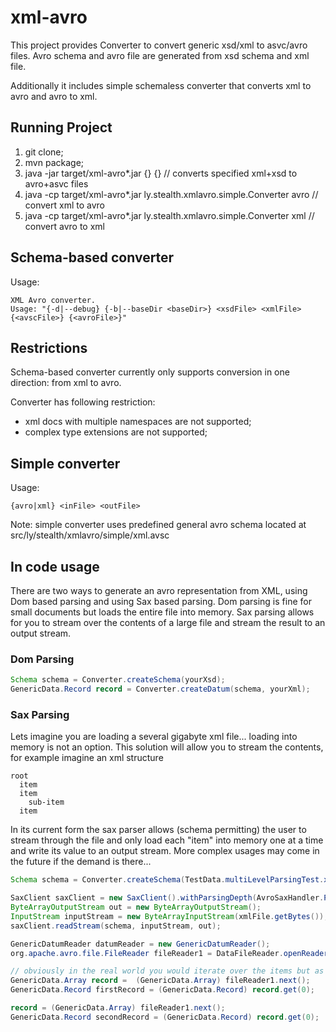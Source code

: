 # xml-avro
This project provides Converter to convert generic xsd/xml to asvc/avro files.
Avro schema and avro file are generated from xsd schema and xml file.

Additionally it includes simple schemaless converter that converts xml to avro and avro to xml.

## Running Project
1. git clone;
2. mvn package;
3. java -jar target/xml-avro*.jar <xsdFile> <xmlFile> {<avscFile>} {<avroFile>} // converts specified xml+xsd to avro+asvc files
4. java -cp target/xml-avro*.jar ly.stealth.xmlavro.simple.Converter avro <xmlFile> <avroFile> // convert xml to avro
5. java -cp target/xml-avro*.jar ly.stealth.xmlavro.simple.Converter xml <avroFile> <xmlFile> // convert avro to xml

## Schema-based converter
Usage:
```
XML Avro converter.
Usage: "{-d|--debug} {-b|--baseDir <baseDir>} <xsdFile> <xmlFile> {<avscFile>} {<avroFile>}"
```
## Restrictions
Schema-based converter currently only supports conversion in one direction: from xml to avro.

Converter has following restriction:
- xml docs with multiple namespaces are not supported;
- complex type extensions are not supported;

## Simple converter
Usage:
```
{avro|xml} <inFile> <outFile>
```
Note: simple converter uses predefined general avro schema located at src/ly/stealth/xmlavro/simple/xml.avsc

## In code usage

There are two ways to generate an avro representation from XML, using Dom based parsing and using Sax based parsing. Dom parsing is fine for small documents but loads the entire file into memory. Sax parsing allows for you to stream over the contents of a large file and stream the result to an output stream.

### Dom Parsing
```java
Schema schema = Converter.createSchema(yourXsd);
GenericData.Record record = Converter.createDatum(schema, yourXml);
```
### Sax Parsing

Lets imagine you are loading a several gigabyte xml file... loading into memory is not an option. This solution will allow you to stream the contents, for example imagine an xml structure

```
root
  item
  item
    sub-item
  item
```  

In its current form the sax parser allows (schema permitting) the user to stream through the file and only load each "item" into memory one at a time and write its value to an output stream. More complex usages may come in the future if the demand is there... 

```java
Schema schema = Converter.createSchema(TestData.multiLevelParsingTest.xsd);

SaxClient saxClient = new SaxClient().withParsingDepth(AvroSaxHandler.ParsingDepth.ROOT_PLUS_ONE);
ByteArrayOutputStream out = new ByteArrayOutputStream();
InputStream inputStream = new ByteArrayInputStream(xmlFile.getBytes());
saxClient.readStream(schema, inputStream, out);

GenericDatumReader datumReader = new GenericDatumReader();
org.apache.avro.file.FileReader fileReader1 = DataFileReader.openReader(new SeekableByteArrayInput(out.toByteArray()), datumReader);

// obviously in the real world you would iterate over the items but as an example
GenericData.Array record =  (GenericData.Array) fileReader1.next();
GenericData.Record firstRecord = (GenericData.Record) record.get(0);

record = (GenericData.Array) fileReader1.next();
GenericData.Record secondRecord = (GenericData.Record) record.get(0);
```




